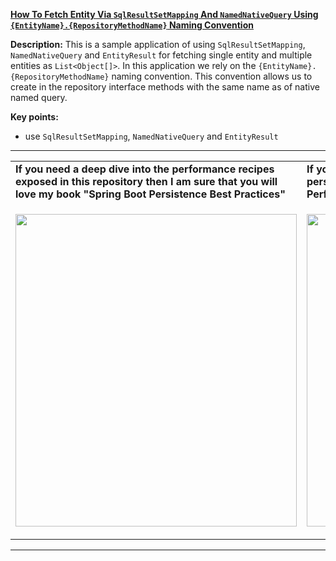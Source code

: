 **[How To Fetch Entity Via `SqlResultSetMapping` And `NamedNativeQuery` Using `{EntityName}.{RepositoryMethodName}` Naming Convention](https://github.com/AnghelLeonard/Hibernate-SpringBoot/tree/master/HibernateSpringBootDtoSqlResultSetMappingAndNamedNativeQueryEntity2)**
 
**Description:** This is a sample application of using `SqlResultSetMapping`, `NamedNativeQuery` and `EntityResult` for fetching single entity and multiple entities as `List<Object[]>`. In this application we rely on the `{EntityName}.{RepositoryMethodName}` naming convention. This convention allows us to create in the repository interface methods with the same name as of native named query.
 
**Key points:**
- use `SqlResultSetMapping`, `NamedNativeQuery` and `EntityResult`

-----------------------------------------------------------------------------------------------------------------------    
<table>
     <tr><td><b>If you need a deep dive into the performance recipes exposed in this repository then I am sure that you will love my book "Spring Boot Persistence Best Practices"</b></td><td><b>If you need a hand of tips and illustrations of 100+ Java persistence performance issues then "Java Persistence Performance Illustrated Guide" is for you.</b></td></tr>
     <tr><td>
<a href="https://www.apress.com/us/book/9781484256251"><p align="left"><img src="https://github.com/AnghelLeonard/Hibernate-SpringBoot/blob/master/Spring%20Boot%20Persistence%20Best%20Practices.jpg" height="500" width="450"/></p></a>
</td><td>
<a href="https://leanpub.com/java-persistence-performance-illustrated-guide"><p align="right"><img src="https://github.com/AnghelLeonard/Hibernate-SpringBoot/blob/master/Java%20Persistence%20Performance%20Illustrated%20Guide.jpg" height="500" width="450"/></p></a>
</td></tr></table>

-----------------------------------------------------------------------------------------------------------------------    

